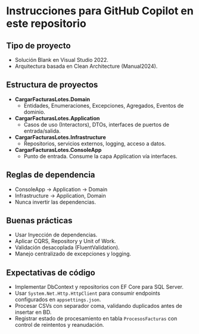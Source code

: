 # Instrucciones para GitHub Copilot en este repositorio

## Tipo de proyecto
- Solución Blank en Visual Studio 2022.
- Arquitectura basada en Clean Architecture (Manual2024).

## Estructura de proyectos
- **CargarFacturasLotes.Domain**
  - Entidades, Enumeraciones, Excepciones, Agregados, Eventos de dominio.
- **CargarFacturasLotes.Application**
  - Casos de uso (Interactors), DTOs, interfaces de puertos de entrada/salida.
- **CargarFacturasLotes.Infrastructure**
  - Repositorios, servicios externos, logging, acceso a datos.
- **CargarFacturasLotes.ConsoleApp**
  - Punto de entrada. Consume la capa Application vía interfaces.

## Reglas de dependencia
- ConsoleApp → Application → Domain  
- Infrastructure → Application, Domain  
- Nunca invertir las dependencias.

## Buenas prácticas
- Usar Inyección de dependencias.
- Aplicar CQRS, Repository y Unit of Work.
- Validación desacoplada (FluentValidation).
- Manejo centralizado de excepciones y logging.

## Expectativas de código
- Implementar DbContext y repositorios con EF Core para SQL Server.
- Usar `System.Net.Http.HttpClient` para consumir endpoints configurados en `appsettings.json`.
- Procesar CSVs con separador coma, validando duplicados antes de insertar en BD.
- Registrar estado de procesamiento en tabla `ProcesosFacturas` con control de reintentos y reanudación.
